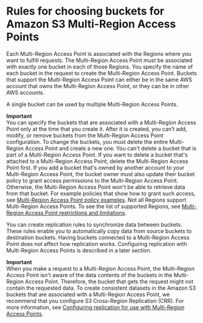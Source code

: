 # Rules for choosing buckets for Amazon S3 Multi\-Region Access Points<a name="multi-region-access-point-buckets"></a>

Each Multi\-Region Access Point is associated with the Regions where you want to fulfill requests\. The Multi\-Region Access Point must be associated with exactly one bucket in each of those Regions\. You specify the name of each bucket in the request to create the Multi\-Region Access Point\. Buckets that support the Multi\-Region Access Point can either be in the same AWS account that owns the Multi\-Region Access Point, or they can be in other AWS accounts\.

 A single bucket can be used by multiple Multi\-Region Access Points\. 

**Important**  
You can specify the buckets that are associated with a Multi\-Region Access Point only at the time that you create it\. After it is created, you can’t add, modify, or remove buckets from the Multi\-Region Access Point configuration\. To change the buckets, you must delete the entire Multi\-Region Access Point and create a new one\. 
You can't delete a bucket that is part of a Multi\-Region Access Point\. If you want to delete a bucket that's attached to a Multi\-Region Access Point, delete the Multi\-Region Access Point first\. 
If you add a bucket that's owned by another account to your Multi\-Region Access Point, the bucket owner must also update their bucket policy to grant access permissions to the Multi\-Region Access Point\. Otherwise, the Multi\-Region Access Point won't be able to retrieve data from that bucket\. For example policies that show how to grant such access, see [Multi\-Region Access Point policy examples](https://docs.aws.amazon.com/AmazonS3/latest/userguide/MultiRegionAccessPointPermissions.html#MultiRegionAccessPointPolicyExamples)\. 
 Not all Regions support Multi\-Region Access Points\. To see the list of supported Regions, see [Multi\-Region Access Point restrictions and limitations](MultiRegionAccessPointRestrictions.md)\. 

You can create replication rules to synchronize data between buckets\. These rules enable you to automatically copy data from source buckets to destination buckets\. Having buckets connected to a Multi\-Region Access Point does not affect how replication works\. Configuring replication with Multi\-Region Access Points is described in a later section\.

**Important**  
When you make a request to a Multi\-Region Access Point, the Multi\-Region Access Point isn't aware of the data contents of the buckets in the Multi\-Region Access Point\. Therefore, the bucket that gets the request might not contain the requested data\. To create consistent datasets in the Amazon S3 buckets that are associated with a Multi\-Region Access Point, we recommend that you configure S3 Cross\-Region Replication \(CRR\)\. For more information, see [Configuring replication for use with Multi\-Region Access Points](MultiRegionAccessPointBucketReplication.md)\.